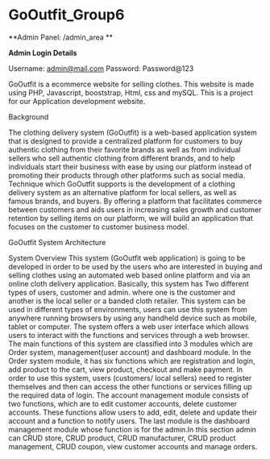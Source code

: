 # GoOutfit_Group6
**Admin Panel: /admin_area **

**Admin Login Details**

Username: admin@mail.com
Password: Password@123

GoOutfit is a ecommerce website for selling clothes. This website is made using PHP, Javascript, booststrap, Html, css and mySQL.
This is a project for our Application development website.

Background

The clothing delivery system (GoOutfit) is a web-based application system that is designed
to provide a centralized platform for customers to buy authentic clothing from their
favorite brands as well as from individual sellers who sell authentic clothing from different
brands, and to help individuals start their business with ease by using our platform instead
of promoting their products through other platforms such as social media.
Technique which GoOutfit supports is the development of a clothing delivery system as an
alternative platform for local sellers, as well as famous brands, and buyers. By offering a
platform that facilitates commerce between customers and aids users in increasing sales
growth and customer retention by selling items on our platform, we will build an application
that focuses on the customer to customer business model.


GoOutfit System Architecture

System Overview
This system (GoOutfit web application) is going to be developed in order to be used by the
users who are interested in buying and selling clothes using an automated web based
online platform and via an online cloth delivery application. Basically, this system has
Two different types of users, customer and admin. where one is the customer and another
is the local seller or a banded cloth retailer. This system can be used in different types of
environments, users can use this system from anywhere running browsers by using any
handheld device such as mobile, tablet or computer. The system offers a web user
interface which allows users to interact with the functions and services through a web
browser. The main functions of this system are classified into 3 modules which are Order
system, management(user account) and dashboard module. In the Order system
module, it has six functions which are registration and login, add product to the cart, view
product, checkout and make payment. In order to use this system, users (customers/ local
sellers) need to register themselves and then can access the other functions or services
filling up the required data of login. The account management module consists of two
functions, which are to edit customer accounts, delete customer accounts. These
functions allow users to add, edit, delete and update their account and a function to notify
users. The last module is the dashboard management module whose function is for the
admin.In this section admin can CRUD store, CRUD product, CRUD manufacturer, CRUD
product management, CRUD coupon, view customer accounts and manage orders.

